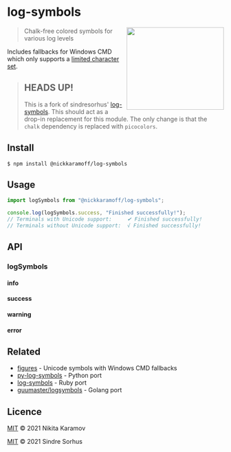 # log-symbols

<img src="screenshot.png" width="226" height="192" align="right">

> Chalk-free colored symbols for various log levels

Includes fallbacks for Windows CMD which only supports a [limited character set](https://en.wikipedia.org/wiki/Code_page_437).

> ## HEADS UP!
>
> This is a fork of sindresorhus' [log-symbols](https://github.com/sindresorhus/log-symbols). This should act as a drop-in replacement for this module. The only change is that the `chalk` dependency is replaced with `picocolors`.

## Install

```
$ npm install @nickkaramoff/log-symbols
```

## Usage

```js
import logSymbols from "@nickkaramoff/log-symbols";

console.log(logSymbols.success, "Finished successfully!");
// Terminals with Unicode support:     ✔ Finished successfully!
// Terminals without Unicode support:  √ Finished successfully!
```

## API

### logSymbols

#### info

#### success

#### warning

#### error

## Related

- [figures](https://github.com/sindresorhus/figures) - Unicode symbols with Windows CMD fallbacks
- [py-log-symbols](https://github.com/ManrajGrover/py-log-symbols) - Python port
- [log-symbols](https://github.com/palash25/log-symbols) - Ruby port
- [guumaster/logsymbols](https://github.com/guumaster/logsymbols) - Golang port

## Licence

[MIT] © 2021 Nikita Karamov

[MIT] © 2021 Sindre Sorhus

[mit]: https://spdx.org/licenses/MIT.html
